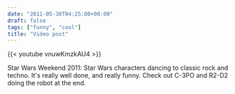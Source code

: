 ```yaml
---
date: "2011-05-30T04:25:00+00:00"
draft: false
tags: ["funny", "cool"]
title: "Video post"
---
```

{{< youtube vnuwKmzkAU4 >}}

Star Wars Weekend 2011: Star Wars characters dancing to classic rock and techno. It's really well done, and really funny. Check out C-3PO and R2-D2 doing the robot at the end.

